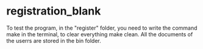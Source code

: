 # registration_blank
To test the program, in the "register" folder, you need to write the command make in the terminal, to clear everything make clean.
All the documents of the userrs are stored in the bin folder.
